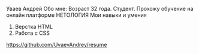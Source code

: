 Уваев Андрей
Обо мне:
Возраст 32 года. Студент. Прохожу обучение на онлайн платформе НЕТОЛОГИЯ
Мои навыки и умения
1. Верстка HTML
2. Работа с CSS

https://github.com/UvaevAndrey/resume

